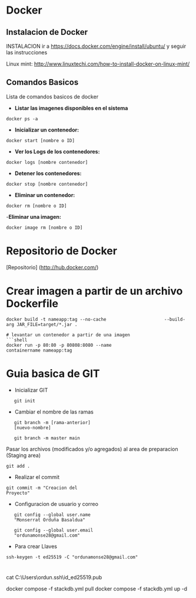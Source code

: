 # Docker

## Instalacion de Docker
INSTALACION
ir a https://docs.docker.com/engine/install/ubuntu/ y seguir las instrucciones

Linux mint:
http://www.linuxtechi.com/how-to-install-docker-on-linux-mint/


## Comandos Basicos
Lista de comandos basicos de docker

- **Listar las imagenes disponibles en el sistema**
 ```shell
 docker ps -a
 ```

- **Inicializar un contenedor:**
``` shell
docker start [nombre o ID] 
```
- **Ver los Logs de los contenedores:**
``` shell
docker logs [nombre contenedor]
```

- **Detener los contenedores:**
``` shell
docker stop [nombre contenedor]
```

- **Eliminar un contenedor:**
``` shell
docker rm [nombre o ID]
```

-**Eliminar una imagen:**
``` shell
docker image rm [nombre o ID]
```


# Repositorio de Docker 
[Repositorio] (http://hub.docker.com/)

# Crear imagen a partir de un archivo Dockerfile
```shell
docker build -t nameapp:tag --no-cache                      --build-arg JAR_FILE=target/*.jar .

# levantar un contenedor a partir de una imagen
```shell
docker run -p 80:80 -p 80808:8080 --name                      containername nameapp:tag
```


# Guia basica de GIT
- Inicializar GIT
```shell
   git init
```

- Cambiar el nombre de las ramas
```
   git branch -m [rama-anterior]
   [nuevo-nombre]

   git branch -m master main
```
Pasar los archivos (modificados y/o agregados) al area de preparacion
(Staging area)

```
git add .

```
- Realizar el commit
```
git commit -m "Creacion del 
Proyecto"
```

- Configuracion de usuario y correo
```
   git config --global user.name 
   "Monserrat Orduña Basaldua"

   git config --global user.email 
   "ordunamonse28@gmail.com"
```

- Para crear Llaves 
```
ssh-keygen -t ed25519 -C "ordunamonse28@gmail.com"
```

#
cat  C:\Users\ordun\.ssh\id_ed25519.pub

docker compose -f stackdb.yml pull
docker compose -f stackdb.yml up -d